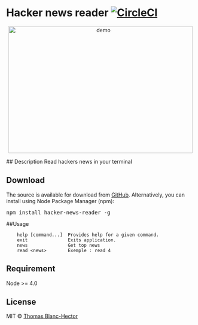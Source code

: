 # Hacker news reader [![CircleCI](https://circleci.com/gh/jsnomad/hacker-news-reader.svg?style=svg)](https://circleci.com/gh/jsnomad/hacker-news-reader)
<p align="center">
  <img src="https://raw.githubusercontent.com/jsnomad/hacker-news-reader/master/demo.gif" alt="demo" height=340 width=492 />
</p>
## Description
Read hackers news in your terminal

## Download
The source is available for download from
[GitHub](https://github.com/jsnomad/hacker-news-reader).
Alternatively, you can install using Node Package Manager (npm):
<pre>
npm install hacker-news-reader -g
</pre>

##Usage

```
    help [command...]  Provides help for a given command.
    exit               Exits application.
    news               Get top news
    read <news>        Exemple : read 4
```

## Requirement
Node >= 4.0

## License
MIT &copy; [Thomas Blanc-Hector](https://github.com/jsnomad)
